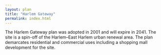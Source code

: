 ```yaml
---
layout: plan
title: "Harlem Gateway"
permalink: index.html
---
```


The Harlem Gateway plan was adopted in 2001 and will expire in 2041. The site is a spin-off of the Harlem–East Harlem urban renewal area. The plan demarcates residential and commercial uses including a shopping mall development for the site. 